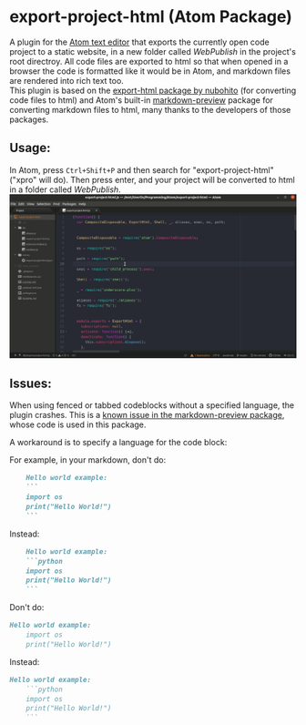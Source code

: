 # export-project-html (Atom Package)

A plugin for the [Atom text editor](https://atom.io/) that exports the currently open code project to a static website, in a new folder called _WebPublish_ in the project's root directroy. All code files are exported to html so that when opened in a browser the code is formatted like it would be in Atom, and markdown files are rendered into rich text too.  
This plugin is based on the [export-html package by nubohito](https://atom.io/packages/export-html) (for converting code files to html) and Atom's built-in [markdown-preview](https://github.com/atom/markdown-preview) package for converting markdown files to html, many thanks to the developers of those packages.

## Usage:
In Atom, press `Ctrl+Shift+P` and then search for "export-project-html" ("xpro" will do). Then press enter, and your project will be converted to html in a folder called _WebPublish_.
![](Demo.gif)

## Issues:
When using fenced or tabbed codeblocks without a specified language, the plugin crashes. This is a [known issue in the markdown-preview package](https://github.com/atom/markdown-preview/issues/552), whose code is used in this package.

A workaround is to specify a language for the code block:

For example, in your markdown, don't do:
```markdown
    Hello world example:
    ```
    import os
    print("Hello World!")
    ```
```
Instead:
```markdown
    Hello world example:
    ```python
    import os
    print("Hello World!")
    ```
```
Don't do:
```markdown
Hello world example:
    import os
    print("Hello World!")
```
Instead:
```markdown
Hello world example:
    ```python
    import os
    print("Hello World!")
    ```
```

